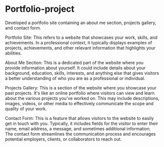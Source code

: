 # Portfolio-project

Developed a portfolio site containing an about me section, projects gallery, and contact form.


Portfolio Site: This refers to a website that showcases your work, skills, and achievements. In a professional context, it typically displays examples of projects, achievements, and other relevant information that highlights your abilities.

About Me Section: This is a dedicated part of the website where you provide information about yourself. It could include details about your background, education, skills, interests, and anything else that gives visitors a better understanding of who you are as a professional or individual.

Projects Gallery: This is a section of the website where you showcase your past projects. It's like an online portfolio where visitors can view and learn about the various projects you've worked on. This may include descriptions, images, videos, or other media to effectively communicate the scope and quality of your work.

Contact Form: This is a feature that allows visitors to the website to easily get in touch with you. Typically, it includes fields for the visitor to enter their name, email address, a message, and sometimes additional information. The contact form streamlines the communication process and encourages potential employers, clients, or collaborators to reach out.
